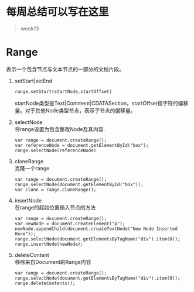 

# 每周总结可以写在这里 

> week13

# Range

表示一个包含节点与文本节点的一部分的文档片段。  

1. setStart|setEnd  
    ```
    range.setStart(startNode,startOffset)
    ```
    startNode类型是Text|Comment|CDATASection，startOffset指字符的偏移量。对于其他Node类型节点，表示子节点的偏移量。

2. selectNode  
    将range设置为包含整改Node及其内容.
    ```
    var range = document.createRange();
    var referenceNode = document.getElementById("box");
    range.selectNode(referenceNode)

    ```

3. cloneRange  
    克隆一个range
    ```
    var range = document.createRange();
    range.selectNode(document.getElementById("box"));
    var clone = range.cloneRange();

    ```
4. insertNode  
    在range的起始位置插入节点的方法
    ```
    var range = document.createRange();
    var newNode = document.createElement("p");
    newNode.appendChild(document.createTextNode("New Node Inserted Here"));
    range.selectNode(document.getElementsByTagName("div").item(0));
    range.insertNode(newNode);

    ```
5. deleteContent  
    移除来自Document的Range内容
    ```
    var range = document.createRange();
    range.selectNode(document.getElementsByTagName("div").item(0));
    range.deleteContents();

    ```
